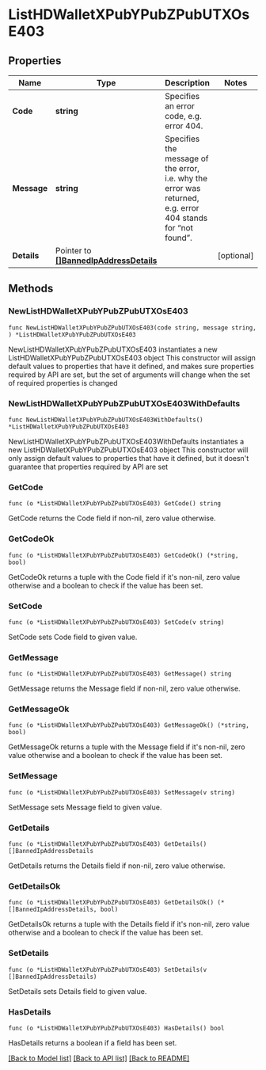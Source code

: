 # ListHDWalletXPubYPubZPubUTXOsE403

## Properties

Name | Type | Description | Notes
------------ | ------------- | ------------- | -------------
**Code** | **string** | Specifies an error code, e.g. error 404. | 
**Message** | **string** | Specifies the message of the error, i.e. why the error was returned, e.g. error 404 stands for “not found”. | 
**Details** | Pointer to [**[]BannedIpAddressDetails**](BannedIpAddressDetails.md) |  | [optional] 

## Methods

### NewListHDWalletXPubYPubZPubUTXOsE403

`func NewListHDWalletXPubYPubZPubUTXOsE403(code string, message string, ) *ListHDWalletXPubYPubZPubUTXOsE403`

NewListHDWalletXPubYPubZPubUTXOsE403 instantiates a new ListHDWalletXPubYPubZPubUTXOsE403 object
This constructor will assign default values to properties that have it defined,
and makes sure properties required by API are set, but the set of arguments
will change when the set of required properties is changed

### NewListHDWalletXPubYPubZPubUTXOsE403WithDefaults

`func NewListHDWalletXPubYPubZPubUTXOsE403WithDefaults() *ListHDWalletXPubYPubZPubUTXOsE403`

NewListHDWalletXPubYPubZPubUTXOsE403WithDefaults instantiates a new ListHDWalletXPubYPubZPubUTXOsE403 object
This constructor will only assign default values to properties that have it defined,
but it doesn't guarantee that properties required by API are set

### GetCode

`func (o *ListHDWalletXPubYPubZPubUTXOsE403) GetCode() string`

GetCode returns the Code field if non-nil, zero value otherwise.

### GetCodeOk

`func (o *ListHDWalletXPubYPubZPubUTXOsE403) GetCodeOk() (*string, bool)`

GetCodeOk returns a tuple with the Code field if it's non-nil, zero value otherwise
and a boolean to check if the value has been set.

### SetCode

`func (o *ListHDWalletXPubYPubZPubUTXOsE403) SetCode(v string)`

SetCode sets Code field to given value.


### GetMessage

`func (o *ListHDWalletXPubYPubZPubUTXOsE403) GetMessage() string`

GetMessage returns the Message field if non-nil, zero value otherwise.

### GetMessageOk

`func (o *ListHDWalletXPubYPubZPubUTXOsE403) GetMessageOk() (*string, bool)`

GetMessageOk returns a tuple with the Message field if it's non-nil, zero value otherwise
and a boolean to check if the value has been set.

### SetMessage

`func (o *ListHDWalletXPubYPubZPubUTXOsE403) SetMessage(v string)`

SetMessage sets Message field to given value.


### GetDetails

`func (o *ListHDWalletXPubYPubZPubUTXOsE403) GetDetails() []BannedIpAddressDetails`

GetDetails returns the Details field if non-nil, zero value otherwise.

### GetDetailsOk

`func (o *ListHDWalletXPubYPubZPubUTXOsE403) GetDetailsOk() (*[]BannedIpAddressDetails, bool)`

GetDetailsOk returns a tuple with the Details field if it's non-nil, zero value otherwise
and a boolean to check if the value has been set.

### SetDetails

`func (o *ListHDWalletXPubYPubZPubUTXOsE403) SetDetails(v []BannedIpAddressDetails)`

SetDetails sets Details field to given value.

### HasDetails

`func (o *ListHDWalletXPubYPubZPubUTXOsE403) HasDetails() bool`

HasDetails returns a boolean if a field has been set.


[[Back to Model list]](../README.md#documentation-for-models) [[Back to API list]](../README.md#documentation-for-api-endpoints) [[Back to README]](../README.md)


